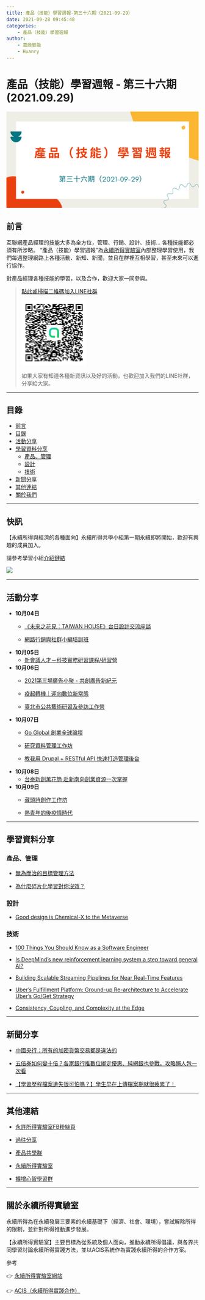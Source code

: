 ```yaml
---
title: 產品（技能）學習週報-第三十六期（2021-09-29）
date: 2021-09-28 09:45:48
categories:
	- 產品（技能）學習週報
author:
	- 嘉鼎智能
	- Huanry
---
```

# 產品（技能）學習週報 - 第三十六期 (2021.09.29)

![產品技能學習週報-第三十六期](/img/pm/36.png)

## 前言

互聯網產品經理的技能大多為全方位，管理、行銷、設計、技術... 各種技能都必須有所涉略。 “產品（技能）學習週報”為[永續所得實驗室](#關於永續所得實驗室)內部整理學習使用，我們每週整理網路上各種活動、新知、新聞，並且在群裡互相學習，甚至未來可以進行協作。

對產品經理各種技能的學習，以及合作，歡迎大家一同參與。

>[點此或掃描二維碼加入LINE社群](https://line.me/ti/g2/Dj4AkbdDsY6o4D_CdDUB6Q)
>
>[![產品共學群](/img/產品共學群.jpg)](https://line.me/ti/g2/Dj4AkbdDsY6o4D_CdDUB6Q)
>
>如果大家有知道各種新資訊以及好的活動，也歡迎加入我們的LINE社群，分享給大家。

---
## 目錄
- [前言](#前言)
- [目錄](#目錄)
- [活動分享](#活動分享)
- [學習資料分享](#學習資料分享)
	- [產品、管理](#產品、管理)
	- [設計](#設計)
	- [技術](#技術)
- [新聞分享](#新聞分享)
- [其他連結](#其他連結)
- [關於我們](#關於我們)

---
## 快訊

【永續所得與經濟的各種面向】永續所得共學小組第一期永續即將開始，歡迎有興趣的成員加入。

請參考學習小組[介紹鏈結](https://www.accupass.com/event/2108230714323372325020)

[![](https://static.accupass.com/eventbanner/2108300246501468908249.jpg)](https://www.accupass.com/event/2108230714323372325020)

---
## 活動分享

- **10月04日**
	- [《未來之花見：TAIWAN HOUSE》台日設計交流座談](https://www.accupass.com/event/2109170918581551378443)

	- [網路行銷與社群小編培訓班](https://docs.google.com/forms/d/e/1FAIpQLSeN54QI9IKz073udMJZvPWYXdiRl6lsxee4xYBuVNn18ONDhQ/viewform)
- **10月05日**
	- [新會議人才－科技實務研習課程/研習營](https://www.accupass.com/event/2109280302351349889293)
- **10月06日**
	- [2021第三場廣告小聚 - 共創廣告新紀元](https://www.accupass.com/event/2109170802438686265550)

	- [疫起轉機｜迎向數位新常態](https://www.accupass.com/event/2109150856066047438950)

	- [ 臺北市公共藝術研習及參訪工作營](https://www.accupass.com/event/2109021018014118187600)
- **10月07日**
	- [Go Global 創業全球論壇](https://www.accupass.com/event/2109160829549666865930)

	- [研究資料管理工作坊](https://odw.kktix.cc/events/rdmw20211007)

	- [教我用 Drupal + RESTful API 快速打造管理後台](https://ocftw.kktix.cc/events/20211007-drupal)
- **10月08日**
	- [台泰新創萬花筒 赴新南向創業資源一次掌握](https://www.accupass.com/event/2109160828409739492370)
- **10月09日**
	- [藏頭詩創作工作坊](https://www.accupass.com/event/2109100652355517853080)

	- [熱青年的後疫情時代](https://www.accupass.com/event/2109220521392063452280)
___
## 學習資料分享
### 產品、管理

- [無為而治的目標管理方法](https://www.mrfrank.cc/2021/09/how-to-encourage-people-find-the-success-path-for-company-by-themselves-1.html)

- [為什麼碎片化學習對你沒效？](https://medium.com/how-gipi-learn/%E7%82%BA%E4%BB%80%E9%BA%BC%E7%A2%8E%E7%89%87%E5%8C%96%E5%AD%B8%E7%BF%92%E5%B0%8D%E4%BD%A0%E6%B2%92%E6%95%88-18b91621142e)

### 設計

- [Good design is Chemical-X to the Metaverse](https://uxdesign.cc/good-design-is-chemical-x-to-the-metaverse-4d65a83ab884)

### 技術

- [100 Things You Should Know as a Software Engineer](https://hkandala.dev/100-things-you-should-know)

- [Is DeepMind’s new reinforcement learning system a step toward general AI?](https://bdtechtalks.com/2021/08/02/deepmind-xland-deep-reinforcement-learning/)

- [Building Scalable Streaming Pipelines for Near Real-Time Features](https://eng.uber.com/building-scalable-streaming-pipelines/)

- [Uber’s Fulfillment Platform: Ground-up Re-architecture to Accelerate Uber’s Go/Get Strategy](https://eng.uber.com/fulfillment-platform-rearchitecture/)

- [Consistency, Coupling, and Complexity at the Edge](https://www.infoq.com/articles/consistency-coupling-complexity/)

---
## 新聞分享

- [中國央行：所有的加密貨幣交易都是違法的](https://ithome.com.tw/news/146904)

- [五倍券如何變十倍？各家銀行推數位綁定優惠、純網銀也參戰，攻略懶人包一次看](https://www.bnext.com.tw/article/64987/5000-coupon-2021-bank)

- [【學習歷程檔案遺失很可怕嗎？】學生早在上傳檔案期就很疲累了！](https://buzzorange.com/citiorange/2021/09/27/learning-history-file/)

---
## 其他連結

- [永許所得實驗室FB粉絲頁](https://www.facebook.com/%E6%B0%B8%E7%BA%8C%E6%89%80%E5%BE%97%E5%AF%A6%E9%A9%97%E5%AE%A4-102916798609139)

- [過往分享](/categories/產品（技能）學習週報)

- [產品共學群](https://line.me/ti/g2/Dj4AkbdDsY6o4D_CdDUB6Q?utm_source=invitation&utm_medium=link_copy&utm_campaign=default)

- [永續所得實驗室](https://line.me/ti/g2/asPFU-0w4o9MIRSBdb4gtg?utm_source=invitation&utm_medium=link_copy&utm_campaign=default)

- [擴增心智學習群](https://line.me/ti/g2/asPFU-0w4o9MIRSBdb4gtg?utm_source=invitation&utm_medium=link_copy&utm_campaign=default)

---

## 關於永續所得實驗室

永續所得為在永續發展三要素的永續基礎下（經濟、社會、環境），嘗試解除所得的限制，並針對所得推動進步發展。

【永續所得實驗室】主要目標為從系統及個人面向，推動永續所得倡議，與各界共同學習討論永續所得實踐方法，並以ACIS系統作為實踐永續所得的合作方案。

參考

👉 [永續所得實驗室網站](https://sustainable-income-lab.github.io/)

👉 [ACIS（永續所得實踐合作）](https://acis.magnific.biz/)

